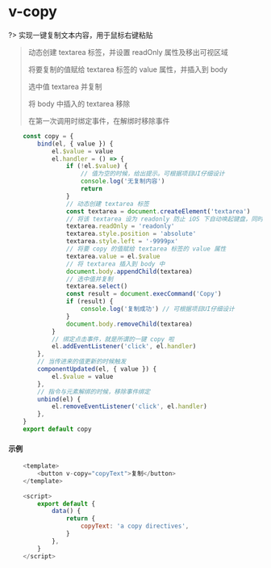 # v-copy

?> 实现一键复制文本内容，用于鼠标右键粘贴

> 动态创建 textarea 标签，并设置 readOnly 属性及移出可视区域
> 
> 将要复制的值赋给 textarea 标签的 value 属性，并插入到 body
>
> 选中值 textarea 并复制
>
> 将 body 中插入的 textarea 移除
>
> 在第一次调用时绑定事件，在解绑时移除事件

```js
	const copy = {
		bind(el, { value }) {
			el.$value = value
			el.handler = () => {
				if (!el.$value) {
					// 值为空的时候，给出提示。可根据项目UI仔细设计
					console.log('无复制内容')
					return
				}
				// 动态创建 textarea 标签
				const textarea = document.createElement('textarea')
				// 将该 textarea 设为 readonly 防止 iOS 下自动唤起键盘，同时将 textarea 移出可视区域
				textarea.readOnly = 'readonly'
				textarea.style.position = 'absolute'
				textarea.style.left = '-9999px'
				// 将要 copy 的值赋给 textarea 标签的 value 属性
				textarea.value = el.$value
				// 将 textarea 插入到 body 中
				document.body.appendChild(textarea)
				// 选中值并复制
				textarea.select()
				const result = document.execCommand('Copy')
				if (result) {
					console.log('复制成功') // 可根据项目UI仔细设计
				}
				document.body.removeChild(textarea)
			}
			// 绑定点击事件，就是所谓的一键 copy 啦
			el.addEventListener('click', el.handler)
		},
		// 当传进来的值更新的时候触发
		componentUpdated(el, { value }) {
			el.$value = value
		},
		// 指令与元素解绑的时候，移除事件绑定
		unbind(el) {
			el.removeEventListener('click', el.handler)
		},
	}
	export default copy
```

#### 示例

```js
	<template>
		<button v-copy="copyText">复制</button>
	</template>
	
	<script> 
		export default {
			data() {
				return {
					copyText: 'a copy directives',
				}
			},
		} 
	</script>
```
